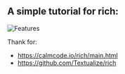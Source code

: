 

## A simple tutorial for rich:

![Features](https://typora-images-1302473945.cos.ap-chengdu.myqcloud.com/images/202307201359486.png)

Thank for:

- https://calmcode.io/rich/main.html
- https://github.com/Textualize/rich
